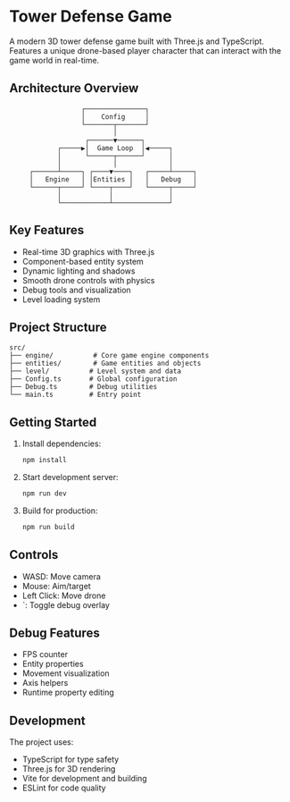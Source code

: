 # Tower Defense Game

A modern 3D tower defense game built with Three.js and TypeScript. Features a unique drone-based player character that can interact with the game world in real-time.

## Architecture Overview

```ascii
                  ┌───────────────┐
                  │    Config     │
                  └───────┬───────┘
                          │
                   ┌──────▼──────┐
            ┌─────▶│  Game Loop  │◀─────┐
            │      └──────┬──────┘      │
            │             │             │
     ┌──────┴─────┐ ┌────▼────┐   ┌─────┴─────┐
     │   Engine   │ │Entities │   │   Debug   │
     └──────┬─────┘ └────┬────┘   └─────┬─────┘
            │            │              │
            └────────────┴──────────────┘
```

## Key Features

- Real-time 3D graphics with Three.js
- Component-based entity system
- Dynamic lighting and shadows
- Smooth drone controls with physics
- Debug tools and visualization
- Level loading system

## Project Structure

```
src/
├── engine/          # Core game engine components
├── entities/        # Game entities and objects
├── level/          # Level system and data
├── Config.ts       # Global configuration
├── Debug.ts        # Debug utilities
└── main.ts         # Entry point
```

## Getting Started

1. Install dependencies:

   ```bash
   npm install
   ```

2. Start development server:

   ```bash
   npm run dev
   ```

3. Build for production:
   ```bash
   npm run build
   ```

## Controls

- WASD: Move camera
- Mouse: Aim/target
- Left Click: Move drone
- \`: Toggle debug overlay

## Debug Features

- FPS counter
- Entity properties
- Movement visualization
- Axis helpers
- Runtime property editing

## Development

The project uses:

- TypeScript for type safety
- Three.js for 3D rendering
- Vite for development and building
- ESLint for code quality
